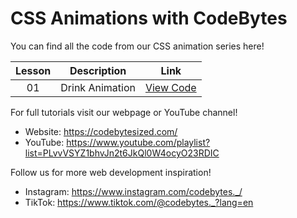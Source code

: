 # CSS Animations with CodeBytes
You can find all the code from our CSS animation series here!

| Lesson | Description | Link
| :---: | ----- | --- |
| 01 | Drink Animation | [View Code](https://github.com/CodeBytes94/css-animations/tree/main/preloaders/drink-animation)

For full tutorials visit our webpage or YouTube channel!
- Website: https://codebytesized.com/
- YouTube: https://www.youtube.com/playlist?list=PLvvVSYZ1bhvJn2t6JkQl0W4ocyO23RDIC

Follow us for more web development inspiration!
- Instagram: https://www.instagram.com/codebytes._/
- TikTok: https://www.tiktok.com/@codebytes._?lang=en
